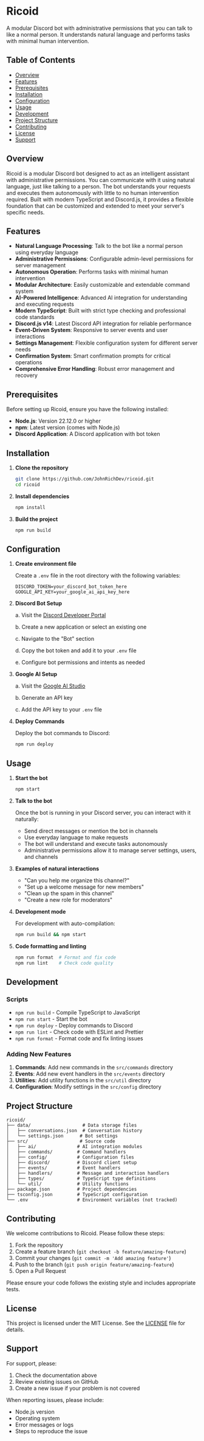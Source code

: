 # Ricoid

A modular Discord bot with administrative permissions that you can talk to like a normal person. It understands natural language and performs tasks with minimal human intervention.

## Table of Contents

- [Overview](#overview)
- [Features](#features)
- [Prerequisites](#prerequisites)
- [Installation](#installation)
- [Configuration](#configuration)
- [Usage](#usage)
- [Development](#development)
- [Project Structure](#project-structure)
- [Contributing](#contributing)
- [License](#license)
- [Support](#support)

## Overview

Ricoid is a modular Discord bot designed to act as an intelligent assistant with administrative permissions. You can communicate with it using natural language, just like talking to a person. The bot understands your requests and executes them autonomously with little to no human intervention required. Built with modern TypeScript and Discord.js, it provides a flexible foundation that can be customized and extended to meet your server's specific needs.

## Features

- **Natural Language Processing**: Talk to the bot like a normal person using everyday language
- **Administrative Permissions**: Configurable admin-level permissions for server management
- **Autonomous Operation**: Performs tasks with minimal human intervention
- **Modular Architecture**: Easily customizable and extendable command system
- **AI-Powered Intelligence**: Advanced AI integration for understanding and executing requests
- **Modern TypeScript**: Built with strict type checking and professional code standards
- **Discord.js v14**: Latest Discord API integration for reliable performance
- **Event-Driven System**: Responsive to server events and user interactions
- **Settings Management**: Flexible configuration system for different server needs
- **Confirmation System**: Smart confirmation prompts for critical operations
- **Comprehensive Error Handling**: Robust error management and recovery

## Prerequisites

Before setting up Ricoid, ensure you have the following installed:

- **Node.js**: Version 22.12.0 or higher
- **npm**: Latest version (comes with Node.js)
- **Discord Application**: A Discord application with bot token

## Installation

1. **Clone the repository**

   ```bash
   git clone https://github.com/JohnRichDev/ricoid.git
   cd ricoid
   ```

2. **Install dependencies**

   ```bash
   npm install
   ```

3. **Build the project**
   ```bash
   npm run build
   ```

## Configuration

1. **Create environment file**

   Create a `.env` file in the root directory with the following variables:

   ```env
   DISCORD_TOKEN=your_discord_bot_token_here
   GOOGLE_API_KEY=your_google_ai_api_key_here
   ```

2. **Discord Bot Setup**

   a. Visit the [Discord Developer Portal](https://discord.com/developers/applications)

   b. Create a new application or select an existing one

   c. Navigate to the "Bot" section

   d. Copy the bot token and add it to your `.env` file

   e. Configure bot permissions and intents as needed

3. **Google AI Setup**

   a. Visit the [Google AI Studio](https://makersuite.google.com/app/apikey)

   b. Generate an API key

   c. Add the API key to your `.env` file

4. **Deploy Commands**

   Deploy the bot commands to Discord:

   ```bash
   npm run deploy
   ```

## Usage

1. **Start the bot**

   ```bash
   npm start
   ```

2. **Talk to the bot**

   Once the bot is running in your Discord server, you can interact with it naturally:
   - Send direct messages or mention the bot in channels
   - Use everyday language to make requests
   - The bot will understand and execute tasks autonomously
   - Administrative permissions allow it to manage server settings, users, and channels

3. **Examples of natural interactions**
   - "Can you help me organize this channel?"
   - "Set up a welcome message for new members"
   - "Clean up the spam in this channel"
   - "Create a new role for moderators"

4. **Development mode**

   For development with auto-compilation:

   ```bash
   npm run build && npm start
   ```

5. **Code formatting and linting**
   ```bash
   npm run format  # Format and fix code
   npm run lint    # Check code quality
   ```

## Development

### Scripts

- `npm run build` - Compile TypeScript to JavaScript
- `npm run start` - Start the bot
- `npm run deploy` - Deploy commands to Discord
- `npm run lint` - Check code with ESLint and Prettier
- `npm run format` - Format code and fix linting issues

### Adding New Features

1. **Commands**: Add new commands in the `src/commands` directory
2. **Events**: Add new event handlers in the `src/events` directory
3. **Utilities**: Add utility functions in the `src/util` directory
4. **Configuration**: Modify settings in the `src/config` directory

## Project Structure

```
ricoid/
├── data/                   # Data storage files
│   ├── conversations.json  # Conversation history
│   └── settings.json      # Bot settings
├── src/                   # Source code
│   ├── ai/               # AI integration modules
│   ├── commands/         # Command handlers
│   ├── config/           # Configuration files
│   ├── discord/          # Discord client setup
│   ├── events/           # Event handlers
│   ├── handlers/         # Message and interaction handlers
│   ├── types/            # TypeScript type definitions
│   └── util/             # Utility functions
├── package.json          # Project dependencies
├── tsconfig.json         # TypeScript configuration
└── .env                  # Environment variables (not tracked)
```

## Contributing

We welcome contributions to Ricoid. Please follow these steps:

1. Fork the repository
2. Create a feature branch (`git checkout -b feature/amazing-feature`)
3. Commit your changes (`git commit -m 'Add amazing feature'`)
4. Push to the branch (`git push origin feature/amazing-feature`)
5. Open a Pull Request

Please ensure your code follows the existing style and includes appropriate tests.

## License

This project is licensed under the MIT License. See the [LICENSE](LICENSE) file for details.

## Support

For support, please:

1. Check the documentation above
2. Review existing issues on GitHub
3. Create a new issue if your problem is not covered

When reporting issues, please include:

- Node.js version
- Operating system
- Error messages or logs
- Steps to reproduce the issue

